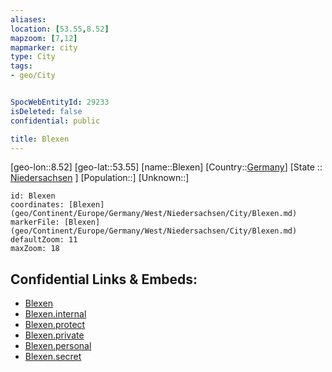 ```yaml
---
aliases: 
location: [53.55,8.52]
mapzoom: [7,12] 
mapmarker: city 
type: City
tags:
- geo/City


SpocWebEntityId: 29233
isDeleted: false
confidential: public

title: Blexen
---
```

[geo-lon::8.52]
[geo-lat::53.55]
[name::Blexen]
[Country::[Germany](geo/Continent/Europe/Germany.md)]
[State :: [Niedersachsen](geo/Continent/Europe/Germany/West/Niedersachsen.md) ]
[Population::]
[Unknown::]


```leaflet
id: Blexen
coordinates: [Blexen](geo/Continent/Europe/Germany/West/Niedersachsen/City/Blexen.md)
markerFile: [Blexen](geo/Continent/Europe/Germany/West/Niedersachsen/City/Blexen.md)
defaultZoom: 11 
maxZoom: 18
```


## Confidential Links & Embeds: 
- [Blexen](../../../../../../../../_public/geo/Continent/Europe/Germany/West/Niedersachsen/City/Blexen.md) 
- [Blexen.internal](../../../../../../../../_internal/geo/Continent/Europe/Germany/West/Niedersachsen/City/Blexen.internal.md) 
- [Blexen.protect](../../../../../../../../_protect/geo/Continent/Europe/Germany/West/Niedersachsen/City/Blexen.protect.md) 
- [Blexen.private](../../../../../../../../_private/geo/Continent/Europe/Germany/West/Niedersachsen/City/Blexen.private.md) 
- [Blexen.personal](../../../../../../../../_personal/geo/Continent/Europe/Germany/West/Niedersachsen/City/Blexen.personal.md) 
- [Blexen.secret](../../../../../../../../_secret/geo/Continent/Europe/Germany/West/Niedersachsen/City/Blexen.secret.md) 
